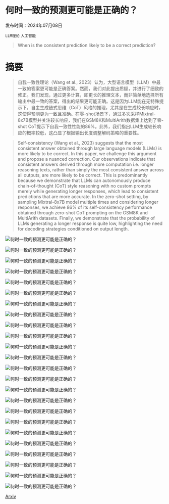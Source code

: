 # 何时一致的预测更可能是正确的？

发布时间：2024年07月08日

`LLM理论` `人工智能`

> When is the consistent prediction likely to be a correct prediction?

# 摘要

> 自我一致性理论（Wang et al., 2023）认为，大型语言模型（LLM）中最一致的答案更可能是正确答案。然而，我们对此提出质疑，并进行了细致的修正。我们发现，通过更多计算，即更长的推理文本，而非简单地选择所有输出中最一致的答案，得出的结果更可能正确。这是因为LLM能在无特殊提示下，自主生成链式思维（CoT）风格的推理，尤其是在生成较长响应时，这使得预测更为一致且准确。在零-shot场景下，通过多次采样Mixtral-8x7B模型并关注较长响应，我们在GSM8K和MultiArith数据集上达到了零-shot CoT提示下自我一致性性能的86%。此外，我们指出LLM生成较长响应的概率较低，这凸显了根据输出长度调整解码策略的重要性。

> Self-consistency (Wang et al., 2023) suggests that the most consistent answer obtained through large language models (LLMs) is more likely to be correct. In this paper, we challenge this argument and propose a nuanced correction. Our observations indicate that consistent answers derived through more computation i.e. longer reasoning texts, rather than simply the most consistent answer across all outputs, are more likely to be correct. This is predominantly because we demonstrate that LLMs can autonomously produce chain-of-thought (CoT) style reasoning with no custom prompts merely while generating longer responses, which lead to consistent predictions that are more accurate. In the zero-shot setting, by sampling Mixtral-8x7B model multiple times and considering longer responses, we achieve 86% of its self-consistency performance obtained through zero-shot CoT prompting on the GSM8K and MultiArith datasets. Finally, we demonstrate that the probability of LLMs generating a longer response is quite low, highlighting the need for decoding strategies conditioned on output length.

![何时一致的预测更可能是正确的？](../../../paper_images/2407.05778/x1.png)

![何时一致的预测更可能是正确的？](../../../paper_images/2407.05778/x2.png)

![何时一致的预测更可能是正确的？](../../../paper_images/2407.05778/x3.png)

![何时一致的预测更可能是正确的？](../../../paper_images/2407.05778/x4.png)

![何时一致的预测更可能是正确的？](../../../paper_images/2407.05778/x5.png)

![何时一致的预测更可能是正确的？](../../../paper_images/2407.05778/x6.png)

![何时一致的预测更可能是正确的？](../../../paper_images/2407.05778/x7.png)

![何时一致的预测更可能是正确的？](../../../paper_images/2407.05778/x8.png)

![何时一致的预测更可能是正确的？](../../../paper_images/2407.05778/x9.png)

![何时一致的预测更可能是正确的？](../../../paper_images/2407.05778/x10.png)

![何时一致的预测更可能是正确的？](../../../paper_images/2407.05778/x11.png)

![何时一致的预测更可能是正确的？](../../../paper_images/2407.05778/x12.png)

![何时一致的预测更可能是正确的？](../../../paper_images/2407.05778/x13.png)

![何时一致的预测更可能是正确的？](../../../paper_images/2407.05778/x14.png)

![何时一致的预测更可能是正确的？](../../../paper_images/2407.05778/x15.png)

![何时一致的预测更可能是正确的？](../../../paper_images/2407.05778/x16.png)

![何时一致的预测更可能是正确的？](../../../paper_images/2407.05778/x17.png)

![何时一致的预测更可能是正确的？](../../../paper_images/2407.05778/x18.png)

![何时一致的预测更可能是正确的？](../../../paper_images/2407.05778/x19.png)

![何时一致的预测更可能是正确的？](../../../paper_images/2407.05778/x20.png)

![何时一致的预测更可能是正确的？](../../../paper_images/2407.05778/x21.png)

![何时一致的预测更可能是正确的？](../../../paper_images/2407.05778/x22.png)

![何时一致的预测更可能是正确的？](../../../paper_images/2407.05778/x23.png)

![何时一致的预测更可能是正确的？](../../../paper_images/2407.05778/x24.png)

[Arxiv](https://arxiv.org/abs/2407.05778)